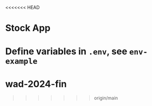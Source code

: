 <<<<<<< HEAD
# Stock App
Define variables in `.env`, see `env-example`
=======
# wad-2024-fin
>>>>>>> origin/main
